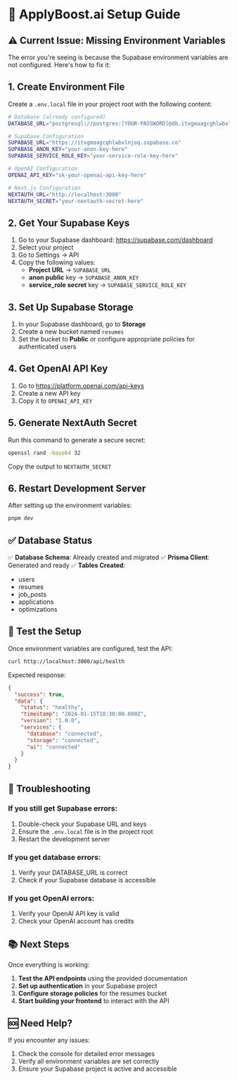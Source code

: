# 🚀 ApplyBoost.ai Setup Guide

## ⚠️ Current Issue: Missing Environment Variables

The error you're seeing is because the Supabase environment variables are not configured. Here's how to fix it:

## 1. Create Environment File

Create a `.env.local` file in your project root with the following content:

```bash
# Database (already configured)
DATABASE_URL="postgresql://postgres:[YOUR-PASSWORD]@db.itxgmaagcghlwbxlnjoq.supabase.co:5432/postgres"

# Supabase Configuration
SUPABASE_URL="https://itxgmaagcghlwbxlnjoq.supabase.co"
SUPABASE_ANON_KEY="your-anon-key-here"
SUPABASE_SERVICE_ROLE_KEY="your-service-role-key-here"

# OpenAI Configuration
OPENAI_API_KEY="sk-your-openai-api-key-here"

# Next.js Configuration
NEXTAUTH_URL="http://localhost:3000"
NEXTAUTH_SECRET="your-nextauth-secret-here"
```

## 2. Get Your Supabase Keys

1. Go to your Supabase dashboard: https://supabase.com/dashboard
2. Select your project
3. Go to Settings → API
4. Copy the following values:
   - **Project URL** → `SUPABASE_URL`
   - **anon public** key → `SUPABASE_ANON_KEY`
   - **service_role secret** key → `SUPABASE_SERVICE_ROLE_KEY`

## 3. Set Up Supabase Storage

1. In your Supabase dashboard, go to **Storage**
2. Create a new bucket named `resumes`
3. Set the bucket to **Public** or configure appropriate policies for authenticated users

## 4. Get OpenAI API Key

1. Go to https://platform.openai.com/api-keys
2. Create a new API key
3. Copy it to `OPENAI_API_KEY`

## 5. Generate NextAuth Secret

Run this command to generate a secure secret:

```bash
openssl rand -base64 32
```

Copy the output to `NEXTAUTH_SECRET`

## 6. Restart Development Server

After setting up the environment variables:

```bash
pnpm dev
```

## ✅ Database Status

✅ **Database Schema**: Already created and migrated
✅ **Prisma Client**: Generated and ready
✅ **Tables Created**:

- users
- resumes
- job_posts
- applications
- optimizations

## 🧪 Test the Setup

Once environment variables are configured, test the API:

```bash
curl http://localhost:3000/api/health
```

Expected response:

```json
{
  "success": true,
  "data": {
    "status": "healthy",
    "timestamp": "2024-01-15T10:30:00.000Z",
    "version": "1.0.0",
    "services": {
      "database": "connected",
      "storage": "connected",
      "ai": "connected"
    }
  }
}
```

## 🔧 Troubleshooting

### If you still get Supabase errors:

1. Double-check your Supabase URL and keys
2. Ensure the `.env.local` file is in the project root
3. Restart the development server

### If you get database errors:

1. Verify your DATABASE_URL is correct
2. Check if your Supabase database is accessible

### If you get OpenAI errors:

1. Verify your OpenAI API key is valid
2. Check your OpenAI account has credits

## 📚 Next Steps

Once everything is working:

1. **Test the API endpoints** using the provided documentation
2. **Set up authentication** in your Supabase project
3. **Configure storage policies** for the resumes bucket
4. **Start building your frontend** to interact with the API

## 🆘 Need Help?

If you encounter any issues:

1. Check the console for detailed error messages
2. Verify all environment variables are set correctly
3. Ensure your Supabase project is active and accessible
